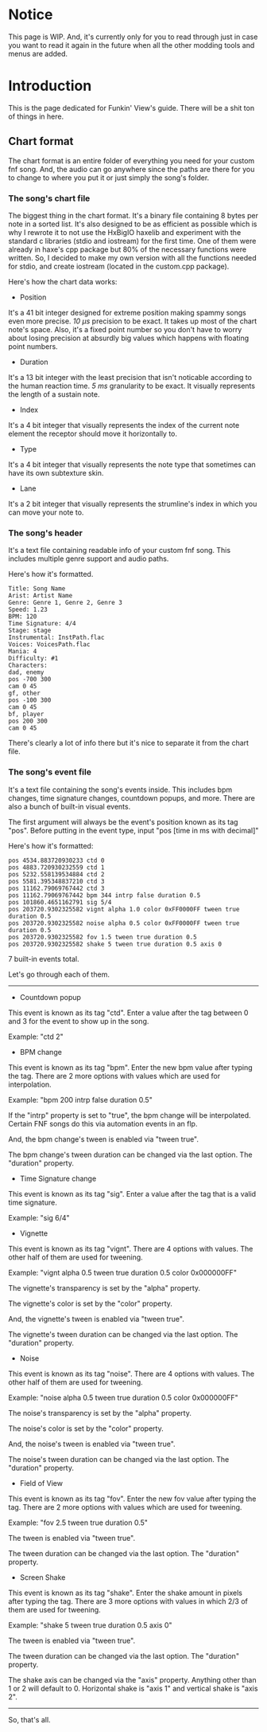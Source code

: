 # Notice

This page is WIP. And, it's currently only for you to read through just in case you want to read it again in the future when all the other modding tools and menus are added.

# Introduction

This is the page dedicated for Funkin' View's guide. There will be a shit ton of things in here.

## Chart format

The chart format is an entire folder of everything you need for your custom fnf song. And, the audio can go anywhere since the paths are there for you to change to where you put it or just simply the song's folder.

### The song's chart file

The biggest thing in the chart format. It's a binary file containing 8 bytes per note in a sorted list. It's also designed to be as efficient as possible which is why I rewrote it to not use the HxBigIO haxelib and experiment with the standard c libraries (stdio and iostream) for the first time. One of them were already in haxe's cpp package but 80% of the necessary functions were written. So, I decided to make my own version with all the functions needed for stdio, and create iostream (located in the custom.cpp package).

Here's how the chart data works:

- Position

It's a 41 bit integer designed for extreme position making spammy songs even more precise. *10 μs* precision to be exact. It takes up most of the chart note's space. Also, it's a fixed point number so you don't have to worry about losing precision at absurdly big values which happens with floating point numbers.

- Duration

It's a 13 bit integer with the least precision that isn't noticable according to the human reaction time. *5 ms* granularity to be exact. It visually represents the length of a sustain note.

- Index

It's a 4 bit integer that visually represents the index of the current note element the receptor should move it horizontally to.

- Type

It's a 4 bit integer that visually represents the note type that sometimes can have its own subtexture skin.

- Lane

It's a 2 bit integer that visually represents the strumline's index in which you can move your note to.

### The song's header

It's a text file containing readable info of your custom fnf song. This includes multiple genre support and audio paths.

Here's how it's formatted.

```
Title: Song Name
Arist: Artist Name
Genre: Genre 1, Genre 2, Genre 3
Speed: 1.23
BPM: 120
Time Signature: 4/4
Stage: stage
Instrumental: InstPath.flac
Voices: VoicesPath.flac
Mania: 4
Difficulty: #1
Characters:
dad, enemy
pos -700 300
cam 0 45
gf, other
pos -100 300
cam 0 45
bf, player
pos 200 300
cam 0 45
```

There's clearly a lot of info there but it's nice to separate it from the chart file.

### The song's event file

It's a text file containing the song's events inside. This includes bpm changes, time signature changes, countdown popups, and more. There are also a bunch of built-in visual events.

The first argument will always be the event's position known as its tag "pos". Before putting in the event type, input "pos [time in ms with decimal]"

Here's how it's formatted:

```
pos 4534.883720930233 ctd 0
pos 4883.720930232559 ctd 1
pos 5232.558139534884 ctd 2
pos 5581.395348837210 ctd 3
pos 11162.79069767442 ctd 3
pos 11162.79069767442 bpm 344 intrp false duration 0.5
pos 101860.4651162791 sig 5/4
pos 203720.9302325582 vignt alpha 1.0 color 0xFF0000FF tween true duration 0.5
pos 203720.9302325582 noise alpha 0.5 color 0xFF0000FF tween true duration 0.5
pos 203720.9302325582 fov 1.5 tween true duration 0.5
pos 203720.9302325582 shake 5 tween true duration 0.5 axis 0
```

7 built-in events total.

Let's go through each of them.

___________________________ ___________________________ ___________________________

- Countdown popup

This event is known as its tag "ctd". Enter a value after the tag between 0 and 3 for the event to show up in the song.

Example: "ctd 2"

- BPM change

This event is known as its tag "bpm". Enter the new bpm value after typing the tag. There are 2 more options with values which are used for interpolation.

Example: "bpm 200 intrp false duration 0.5"

If the "intrp" property is set to "true", the bpm change will be interpolated. Certain FNF songs do this via automation events in an flp.

And, the bpm change's tween is enabled via "tween true".

The bpm change's tween duration can be changed via the last option. The "duration" property.

- Time Signature change

This event is known as its tag "sig". Enter a value after the tag that is a valid time signature.

Example: "sig 6/4"

- Vignette

This event is known as its tag "vignt". There are 4 options with values. The other half of them are used for tweening.

Example: "vignt alpha 0.5 tween true duration 0.5 color 0x000000FF"

The vignette's transparency is set by the "alpha" property.

The vignette's color is set by the "color" property.

And, the vignette's tween is enabled via "tween true".

The vignette's tween duration can be changed via the last option. The "duration" property.

- Noise

This event is known as its tag "noise". There are 4 options with values. The other half of them are used for tweening.

Example: "noise alpha 0.5 tween true duration 0.5 color 0x000000FF"

The noise's transparency is set by the "alpha" property.

The noise's color is set by the "color" property.

And, the noise's tween is enabled via "tween true".

The noise's tween duration can be changed via the last option. The "duration" property.

- Field of View

This event is known as its tag "fov". Enter the new fov value after typing the tag. There are 2 more options with values which are used for tweening.

Example: "fov 2.5 tween true duration 0.5"

The tween is enabled via "tween true".

The tween duration can be changed via the last option. The "duration" property.

- Screen Shake

This event is known as its tag "shake". Enter the shake amount in pixels after typing the tag. There are 3 more options with values in which 2/3 of them are used for tweening.

Example: "shake 5 tween true duration 0.5 axis 0"

The tween is enabled via "tween true".

The tween duration can be changed via the last option. The "duration" property.

The shake axis can be changed via the "axis" property. Anything other than 1 or 2 will default to 0. Horizontal shake is "axis 1" and vertical shake is "axis 2".

___________________________ ___________________________ ___________________________

So, that's all.
